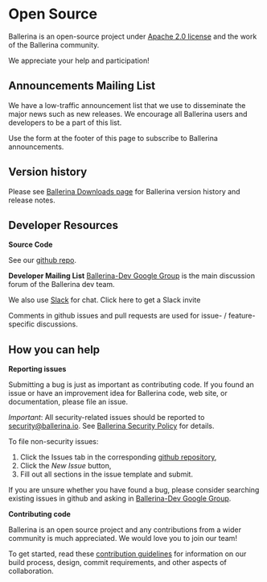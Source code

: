 # Open Source

Ballerina is an open-source project under [Apache 2.0 license](https://opensource.org/licenses/Apache-2.0) and the work of the Ballerina community.

We appreciate your help and participation!

## Announcements Mailing List

We have a low-traffic announcement list that we use to disseminate the major news such as new releases. We encourage all Ballerina users and developers to be a part of this list.

Use the form at the footer of this page to subscribe to Ballerina announcements.

## Version history

Please see [Ballerina Downloads page](https://stage.ballerina.io/downloads/) for Ballerina version history and release notes.

## Developer Resources

**Source Code**

See our [github repo](https://github.com/ballerina-platform/ballerina-lang).

**Developer Mailing List**
[Ballerina-Dev Google Group](https://groups.google.com/forum/#!forum/ballerina-dev) is the main discussion forum of the Ballerina dev team.

We also use [Slack](https://ballerina-platform.slack.com/) for chat. Click <a class="" data-toggle="modal" data-target="#subscribe">here</a> to get a Slack invite</p>

Comments in github issues and pull requests are used for issue- / feature-specific discussions.

## How you can help

**Reporting issues**

Submitting a bug is just as important as contributing code. If you found an issue or have an improvement idea for Ballerina code, web site, or documentation, please file an issue.

*Important*: All security-related issues should be reported to security@ballerina.io. See [Ballerina Security Policy](http://ballerina.io/security) for details.

To file non-security issues:
1. Click the Issues tab in the corresponding [github repository](https://github.com/ballerina-platform/),
1. Click the *New Issue* button,
1. Fill out all sections in the issue template and submit.

If you are unsure whether you have found a bug, please consider searching existing issues in github and asking in [Ballerina-Dev Google Group](https://groups.google.com/forum/#!forum/ballerina-dev).

**Contributing code**

Ballerina is an open source project and any contributions from a wider community is much appreciated. We would love you to join our team!

To get started, read these [contribution guidelines](https://github.com/ballerina-platform/ballerina-lang/blob/master/CONTRIBUTING.md) for information on our build process, design, commit requirements, and other aspects of collaboration.
